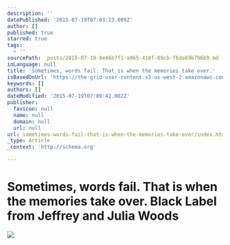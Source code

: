 ```yaml
---
description: ''
datePublished: '2015-07-19T07:03:23.089Z'
author: []
published: true
starred: true
tags:
  - ''
sourcePath: _posts/2015-07-19-8e46b7f1-a965-410f-89cb-f6da69b796b9.md
inLanguage: null
title: 'Sometimes, words fail. That is when the memories take over.'
isBasedOnUrl: 'https://the-grid-user-content.s3-us-west-2.amazonaws.com/4c0c6a77-ef32-4ea4-905d-e0a73151a6f8.gif'
keywords: []
authors: []
dateModified: '2015-07-19T07:09:42.002Z'
publisher:
  favicon: null
  name: null
  domain: null
  url: null
url: sometimes-words-fail-that-is-when-the-memories-take-over/index.html
_type: Article
_context: 'http://schema.org'

---
```

# Sometimes, words fail. That is when the memories take over. Black Label from Jeffrey and Julia Woods
![](https://the-grid-user-content.s3-us-west-2.amazonaws.com/4c0c6a77-ef32-4ea4-905d-e0a73151a6f8.gif)